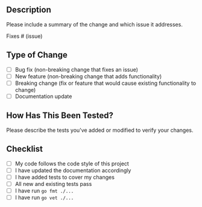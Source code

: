 ## Description
Please include a summary of the change and which issue it addresses.

Fixes # (issue)

## Type of Change
- [ ] Bug fix (non-breaking change that fixes an issue)
- [ ] New feature (non-breaking change that adds functionality)
- [ ] Breaking change (fix or feature that would cause existing functionality to change)
- [ ] Documentation update

## How Has This Been Tested?
Please describe the tests you've added or modified to verify your changes.

## Checklist
- [ ] My code follows the code style of this project
- [ ] I have updated the documentation accordingly
- [ ] I have added tests to cover my changes
- [ ] All new and existing tests pass
- [ ] I have run `go fmt ./...`
- [ ] I have run `go vet ./...`
